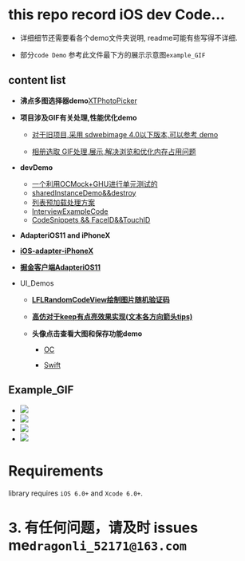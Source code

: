 # this repo record iOS dev Code...

*  详细细节还需要看各个demo文件夹说明, readme可能有些写得不详细.

*  部分`code Demo` 参考此文件最下方的展示示意图`example_GIF`

##  content  list  

*  **沸点多图选择器demo**[XTPhotoPicker](./iOS/XTPhotoPicker/readme.md)

*   **项目涉及GIF有关处理,性能优化demo**
	
	- [对于旧项目,采用 sdwebimage 4.0以下版本,可以参考 demo](./GIFDemo/GIF-Optimize) 
	
	- [相册选取 GIF处理,展示,解决浏览和优化内存占用问题](./GIFDemo/handle_Album_Select_GIF_Demo)

*   **devDemo**

	- [一个利用OCMock+GHU进行单元测试的](./iOS/XituUnitTestDemo)
	- [sharedInstanceDemo&&destroy](./iOS/sharedInstanceDemo)
	- [列表预加载处理方案](./iOS/preloadListData)
	- [InterviewExampleCode](./iOS/InterviewExampleCode)
	- [CodeSnippets && FaceID&&TouchID](./iOS)


*   **AdapteriOS11 and iPhoneX**

- [**iOS-adapter-iPhoneX**](./AdapteriOS11/iOS-adapter-iPhoneX.md)
- [**掘金客户端AdapteriOS11**](./AdapteriOS11/readme.md)

- UI_Demos

	-  **[LFLRandomCodeView绘制图片随机验证码](./UIDemos/LFLRandomCodeView)**

	-  **[高仿对于keep有点亮效果实现(文本各方向箭头tips)](./UIDemos/KeepGuide)**
	-   **头像点击查看大图和保存功能demo**
		
		- [OC](./UIDemos/LFLHeadimageBrowserDemo)
		
		- [Swift](https://github.com/DevDragonLi/SwiftCodeRepo/tree/master/LFLHeadimageBrowserDemo)



##  <a name="Example_GIF "></a> Example_GIF 

- ![](./iOS/XituUnitTestDemo/unitTest.png)
- ![](./UIDemos/KeepGuide/1.gif)
- ![](./UIDemos/LFLHeadimageBrowserDemo/NOpermission.gif)
- ![](./GIFDemo/handle_Album_Select_GIF_Demo/GIFExample.gif)


Requirements
==============

library requires `iOS 6.0+` and `Xcode 6.0+`.


# 3. 有任何问题，请及时 issues me`dragonli_52171@163.com`   
